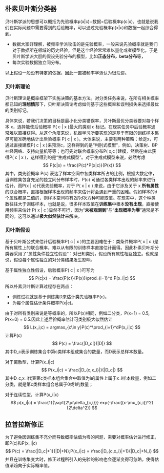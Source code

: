 ## 朴素贝叶斯分类器

贝叶斯学派的思想可以概括为先验概率p(x|c)+数据=后验概率p(c|x)。也就是说我们在实际问题中需要得到的后验概率，可以通过先验概率p(x|c)和数据一起综合得到。

- 数据大家好理解，被频率学派攻击的是先验概率，一般来说先验概率就是我们对于数据所在领域的历史经验，但是这个经验常常难以量化或者模型化，于是贝叶斯学派大胆的假设先验分布的模型，比如**正态分布，beta分布**等，
- 每次实验数据独立同分布。

以上假设一般没有特定的依据，因此一直被频率学派认为很荒谬。

### 贝叶斯理论

贝叶斯理论是概率框架下实施决策的基本方法。对分类任务来说，在所有相关概率都已知的**理想情形**下，贝叶斯决策论考虑如何基于这些概率和误判损失来选择最优的类别标记。

具体来说，若我们决策的目标是最小化分类错误率，贝叶斯最优分类器要对每个样本 x，选择能使后验概率 P( c | x )最大的类别 c 标记。在现实任务中后验概率通常难以直接获得。从这个角度来说，机器学习所要实现的是基于有限的训练样本集尽可能准确地估计出后验概率 P( c | x )。大体来说，主要有两种策略：给定x，可通过直接建模P( c | x )来预测c，这样得到的是“判别式模型”，例如，决策树、BP神经网络、支持向量机等等；也可先对联合概率分布P( x,c )建模，然后在由此获得P( c | x )，这样得到的是“生成式模型”。对于生成式模型来说，必然考虑
$$
P(c|x) = \frac{P(c)*P(x|c)}{P(x)}
$$
其中，类先验概率 P(c) 表达了样本空间中各类样本所占的比例，根据大数定律，当训练集包含充足的独立同分布样本时，P(c) 可通过各类样本出现的频率来进行估计，而P(x | c)代表先验概率，对于 P( x | c ) 来说，由于它涉及关于 x **所有属性**的联合概率，直接根据样本出现的频率来估计将会遇到严重的困难。假如样本的d个属性都是二值的，则样本空间将有2的d次方种可能取值。在现实中，这个种类数往往大于训练样本，也就是说，很多样本取值在**训练集**中根本**没有出现**，直接使用频率来估计 P( x | c )显然不可行，因为“**未被观测到**”与“**出现概率为零**”通常是不同的。这可以通过**极大似然估计**来解决。

### 贝叶斯假设

基于贝叶斯公式来估计后验概率P( c | x )的主要困难在于：类条件概率P( x | c )是所有属性上的联合概率，难以从有限的训练样本直接估计而得。因此朴素贝叶斯分类器采用了“属性条件独立性假设”：对已知类别，假设所有属性相互独立。也就是说，假设每个属性独立的对分类结果发生影响。

基于属性独立性假设，后验概率P( c | x )可写为
$$
P(c|x) = \frac{P(c)}{P(x)}\prod_{i=1}^d P(x_i|c)
$$
所以朴素贝叶斯计算过程存在两点：

- 训练过程就是基于训练集D来估计类先验概率P(c)，
- 为每个属性估计条件概率P(x|c)。

由于对所有类别来说是等概率的，所以P(x)相同，例如二分类，P(x=1) = 0.5, P(x=0) = 0.5.因此上述后验概率估计可类别极大似然估计
$$
L(x_i;c) = argmax_{c\in y}P(c)*\prod_{i=1}^dP(x_i|c)
$$
计算P(c)
$$
P(c) = \frac{|D_c|}{|D|}
$$
其中D_c表示训练集合中第c类样本组成集合的数量，而D表示总样本数量。

对于离散型，计算P(x_i|c)
$$
P(x_i|c) = \frac{|D_{c,x_i}|}{|D_c|}
$$
其中D_c,x_i代表第c类样本组合集合中取值为i的属性上属于x_i样本数量，例如二分类，就是第c类样本组合总属于0或1的数量；

对于连续性型，计算P(x_i|c)
$$
p(x_i|c) = \frac{1}{\sqrt{2\pi\delta_{c,i}}} exp(-\frac{(x-\mu_{c,i})^2}{2\delta^2})
$$

## 拉普拉斯修正

为了避免因训练集不充分而导致概率估值为零的问题，需要对概率估计进行修正，即P(c)和P(x_i|c)
$$
P(c) = \frac{|D_c|+1}{|D|+N};P(x_i|c) = \frac{|D_{c,x_i}|+1}{|D_c|+N_i}
$$
并且在训练集变大时，修正过程所引入的先验的影响也会逐渐变得可忽略，使得估值渐趋向于实际概率值。